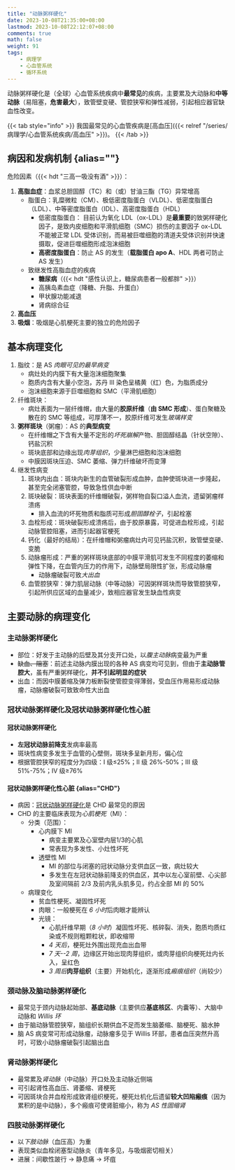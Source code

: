 ```yaml
---
title: "动脉粥样硬化"
date: 2023-10-08T21:35:00+08:00
lastmod: 2023-10-08T22:12:07+08:00
comments: true
math: false
weight: 91
tags:
    - 病理学
    - 心血管系统
    - 循环系统
---
```


动脉粥样硬化是（全球）心血管系统疾病中**最常见**的疾病，主要累及大动脉和**中等动脉**（易阻塞，**危害最大**），致管壁变硬、管腔狭窄和弹性减弱，引起相应器官缺血性改变。

<!--more-->

{{< tab style="info" >}}
我国最常见的心血管疾病是[高血压]({{< relref "/series/病理学/心血管系统疾病/高血压" >}})。
{{< /tab >}}

## 病因和发病机制 {alias=""}

危险因素（{{< hdt "三高一吸没有酒" >}}）：

1. **高脂血症**：血浆总胆固醇（TC）和（或）甘油三酯（TG）异常增高
    - 脂蛋白：乳糜微粒（CM）、极低密度脂蛋白（VLDL）、低密度脂蛋白（LDL）、中等密度脂蛋白（IDL）、高密度脂蛋白（HDL）
        - 低密度脂蛋白：
            目前认为氧化 LDL（ox-LDL）是**最重要**的致粥样硬化因子，是致内皮细胞和平滑肌细胞（SMC）损伤的主要因子
            ox-LDL 不能被正常 LDL 受体识别，而易被巨噬细胞的清道夫受体识别并快速摄取，促进巨噬细胞形成泡沫细胞
        - **高密度脂蛋白**：防止 AS 的发生（**载脂蛋白 apo A**、HDL 两者可防止 AS 发生）
    - 致继发性高脂血症的疾病
        - **糖尿病**（{{< hdt "感性认识上，糖尿病患者一般都胖" >}}）
        - 高胰岛素血症（降糖、升脂、升蛋白）
        - 甲状腺功能减退
        - 肾病综合征
2. **高血压**
3. **吸烟**：吸烟是心肌梗死主要的独立的危险因子

## 基本病理变化

1. 脂纹：是 AS *肉眼可见的最早病变*
    - 病灶处的内膜下有大量泡沫细胞聚集
    - 胞质内含有大量小空泡，苏丹 Ⅲ 染色呈橘黄（红）色，为脂质成分
    - 泡沫细胞来源于巨噬细胞和 SMC（平滑肌细胞）
2. 纤维斑块：
    - 病灶表面为一层纤维帽，由大量的**胶原纤维**（**由 SMC 形成**）、蛋白聚糖及散在的 SMC 等组成，可厚薄不一，胶原纤维可发生*玻璃样变*
3. **粥样斑块**（粥瘤）：AS 的**典型病变**
    - 在纤维帽之下含有大量不定形的*坏死崩解*产物、胆固醇结晶（针状空隙）、钙盐沉积
    - 斑块底部和边缘出现*肉芽组织*，少量淋巴细胞和泡沫细胞
    - 中膜因斑块压迫、SMC 萎缩、弹力纤维破坏而变薄
4. 继发性病变
    1. 斑块内出血：斑块内新生的血管破裂形成血肿，血肿使斑块进一步隆起，甚至完全闭塞管腔，导致急性供血中断
    2. 斑块破裂：斑块表面的纤维帽破裂，粥样物自裂口溢人血流，遗留粥瘤样溃疡
        - 排入血流的坏死物质和脂质可形成*胆固醇栓子*，引起栓塞
    3. 血栓形成：斑块破裂形成溃疡后，由于胶原暴露，可促进血栓形成，引起动脉管腔阻塞，进而引起器官梗死
    4. 钙化（最好的结局）：在纤维帽和粥瘤病灶内可见钙盐沉积，致管壁变硬、变脆
    5. 动脉瘤形成：严重的粥样斑块底部的中膜平滑肌可发生不同程度的萎缩和弹性下降，在血管内压力的作用下，动脉壁局限性扩张，形成动脉瘤
        - 动脉瘤破裂可致*大出血*
    6. 血管腔狭窄：弹力肌层动脉（中等动脉）可因粥样斑块而导致管腔狭窄，引起所供应区域的血量减少，致相应器官发生缺血性病变

## 主要动脉的病理变化

### 主动脉粥样硬化

- 部位：好发于主动脉的后壁及其分支开口处，以*腹主动脉*病变最为严重
- ~~缺血、阻塞~~：前述主动脉内膜出现的各种 AS 病变均可见到，但由于**主动脉管腔大**，虽有严重粥样硬化，**并不引起明显的症状**
- 出血：而因中膜萎缩及弹力板断裂使管腔变得薄弱，受血压作用易形成动脉瘤，动脉瘤破裂可致致命性大出血

### 冠状动脉粥样硬化及冠状动脉粥样硬化性心脏

#### 冠状动脉粥样硬化

- **左冠状动脉前降支**发病率最高
- 斑块性病变多发生于血管的心壁侧，斑块多呈新月形，偏心位
- 根据管腔狭窄的程度分为四级：I 级≤25%；II 级 26%-50%；III 级 51%-75%；IV 级≥76%

#### 冠状动脉粥样硬化性心脏 {alias="CHD"}

- 病因：[冠状动脉粥样硬化](#冠状动脉粥样硬化)是 CHD 最常见的原因
- CHD 的主要临床表现为*心肌梗死*（MI）：
    - 分类（范围）：
        - 心内膜下 MI
            - 病变主要累及心室壁内层1/3的心肌
            - 常表现为多发性、小灶性坏死
        - 透壁性 MI
            - MI 的部位与闭塞的冠状动脉分支供血区一致，病灶较大
            - 多发生在左冠状动脉前降支的供血区，其中以左心室前壁、心尖部及室间隔前 2/3 及前内乳头肌多见，约占全部 MI 的 50%
    - 病理变化
        - 贫血性梗死、凝固性坏死
        - 肉眼：一般梗死在 *6 小时*后肉眼才能辨认
        - 光镜：
            - 心肌纤维早期（*8 小时*）凝固性坏死、核碎裂、消失，胞质均质红染或不规则粗颗粒状，即收缩带
            - *4 天后*，梗死灶外围出现充血出血带
            - *7 天--2 周*，边缘区开始出现肉芽组织，或肉芽组织向梗死灶内长入，呈红色
            - *3 周后***肉芽组织**（主要）开始机化，逐渐形成*瘢痕组织*（尚较少）

### 颈动脉及脑动脉粥样硬化

- 最常见于颈内动脉起始部、**基底动脉**（主要供应**基底核区**、内囊等）、大脑中动脉和 *Willis 环*
- 由于脑动脉管腔狭窄，脑组织长期供血不足而发生脑萎缩、脑梗死、脑水肿
- 脑 AS 病变常可形成动脉瘤，动脉瘤多见于 Willis 环部，患者血压突然升高时，可致小动脉瘤破裂引起脑出血

### 肾动脉粥样硬化

- 最常累及*肾动脉*（中动脉）开口处及主动脉近侧端
- 可引起肾性高血压、肾萎缩、肾梗死
- 可因斑块合并血栓形成致肾组织梗死，梗死灶机化后遗留**较大凹陷瘢痕**（因为累积的是中动脉），多个瘢痕可使肾脏缩小，称为 *AS 性固缩肾*

### 四肢动脉粥样硬化

- 以*下肢动脉*（血压高）为重
- 表现类似血栓闭塞型动脉炎（青年多见，与吸烟密切相关）
- 进展：间歇性跛行 → 静息痛 → 坏疽


